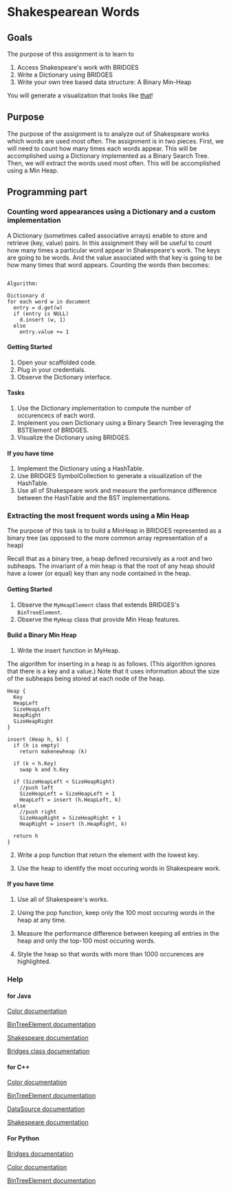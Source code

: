 Shakespearean Words
===================

Goals
-----

The purpose of this assignment is to learn to

1. Access Shakespeare's work with BRIDGES
2. Write a Dictionary using BRIDGES
3. Write your own tree based data structure: A Binary Min-Heap

You will generate a visualization that looks like [that](http://bridges-cs.herokuapp.com/assignments/8/bridges_workshop)!

Purpose
-------

The purpose of the assignment is to analyze out of Shakespeare works
which words are used most often. The assignment is in two
pieces. First, we will need to count how many times each words
appear. This will be accomplished using a Dictionary implemented as a
Binary Search Tree. Then, we will extract the words used most
often. This will be accomplished using a Min Heap.


Programming part
----------------

### Counting word appearances using a Dictionary and a custom implementation

A Dictionary (sometimes called associative arrays) enable to store and
retrieve (key, value) pairs. In this assignment they will be useful to
count how many times a particular word appear in Shakespeare's
work. The keys are going to be words. And the value associated with
that key is going to be how many times that word appears. Counting the
words then becomes:

<pre><code> 
Algorithm:

Dictionary d
for each word w in document
  entry = d.get(w)
  if (entry is NULL)
    d.insert (w, 1)
  else
    entry.value += 1
</code></pre>


#### Getting Started

1. Open your scaffolded code.
2. Plug in your credentials.
3. Observe the Dictionary interface.

#### Tasks

1. Use the Dictionary implementation to compute the number of occurencecs of each word.
2. Implement you own Dictionary using a Binary Search Tree leveraging the BSTElement of BRIDGES.
3. Visualize the Dictionary using BRIDGES.

#### If you have time

1. Implement the Dictionary using a HashTable.
2. Use BRIDGES SymbolCollection to generate a visualization of the HashTable.
3. Use all of Shakespeare work and measure the performance difference between the HashTable and the BST implementations.

### Extracting the most frequent words using a Min Heap 

The purpose of this task is to build a MinHeap in BRIDGES
represented as a binary tree (as opposed to the more common array
representation of a heap)

Recall that as a binary tree, a heap defined recursively as a root and
two subheaps. The invariant of a min heap is that the root of any heap
should have a lower (or equal) key than any node contained in the
heap.

#### Getting Started

1. Observe the `MyHeapElement` class that extends BRIDGES's `BinTreeElement`.
2. Observe the `MyHeap` class that provide Min Heap features. 

#### Build a Binary Min Heap

1. Write the insert function in MyHeap. 

The algorithm for inserting in a heap is as follows. (This algorithm
ignores that there is a key and a value.) Note that it uses
information about the size of the subheaps being stored at each node
of the heap.

```algorithm
Heap {
  Key
  HeapLeft
  SizeHeapLeft
  HeapRight
  SizeHeapRight
}

insert (Heap h, k) {
  if (h is empty)
    return makenewheap (k)

  if (k < h.Key)
    swap k and h.Key

  if (SizeHeapLeft < SizeHeapRight)
    //push left
    SizeHeapLeft = SizeHeapLeft + 1
    HeapLeft = insert (h.HeapLeft, k)
  else
    //push right
    SizeHeapRight = SizeHeapRight + 1
    HeapRight = insert (h.HeapRight, k)

  return h
}
```

2. Write a pop function that return the element with the lowest key.

3. Use the heap to identify the most occuring words in Shakespeare
work.

#### If you have time

1. Use all of Shakespeare's works.

2. Using the pop function, keep only the 100 most occuring words in the heap at any time.

3. Measure the performance difference between keeping all entries in
the heap and only the top-100 most occuring words.

4. Style the heap so that words with more than 1000 occurences are highlighted.


### Help

#### for Java

[Color documentation](http://bridgesuncc.github.io/doc/java-api/current/html/classbridges_1_1base_1_1_color.html)

[BinTreeElement documentation](http://bridgesuncc.github.io/doc/java-api/current/html/classbridges_1_1base_1_1_bin_tree_element.html)

[Shakespeare documentation](http://bridgesuncc.github.io/doc/java-api/current/html/classbridges_1_1data__src__dependent_1_1_shakespeare.html)

[Bridges class documentation](http://bridgesuncc.github.io/doc/java-api/current/html/namespacebridges_1_1base.html)

#### for C++

[Color documentation](http://bridgesuncc.github.io/doc/cxx-api/current/html/classbridges_1_1datastructure_1_1_color.html)

[BinTreeElement documentation](http://bridgesuncc.github.io/doc/cxx-api/current/html/classbridges_1_1datastructure_1_1_bin_tree_element.html)

[DataSource documentation](http://bridgesuncc.github.io/doc/cxx-api/current/html/classbridges_1_1_data_source.html)

[Shakespeare documentation](http://bridgesuncc.github.io/doc/cxx-api/current/html/classbridges_1_1dataset_1_1_shakespeare.html)


#### For Python
[Bridges documentation](http://bridgesuncc.github.io/doc/python-api/current/html/classbridges_1_1bridges_1_1_bridges.html)

[Color documentation](http://bridgesuncc.github.io/doc/python-api/current/html/classbridges_1_1color_1_1_color.html)

[BinTreeElement documentation](http://bridgesuncc.github.io/doc/python-api/current/html/classbridges_1_1bin__tree__element_1_1_bin_tree_element.html)
